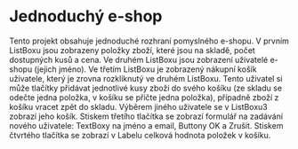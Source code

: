 # Jednoduchý e-shop
Tento projekt obsahuje jednoduché rozhraní pomyslného e-shopu. V prvním ListBoxu jsou zobrazeny položky zboží, které jsou na skladě, počet dostupných kusů a cena. Ve druhém ListBoxu jsou zobrazení uživatelé e-shopu (jejich jméno). Ve třetím ListBoxu je zobrazený nákupní košík uživatele, který je zrovna rozkliknutý ve druhém ListBoxu. Tento uživatel si může tlačítky přidávat jednotlivé kusy zboží do svého košíku (ze skladu se odečte jedna položka, v košíku se přičte jedna položka), případně zboží z košíku vracet zpět do skladu. Výběrem jiného uživatele se v ListBoxu3 zobrazí jeho košík. Stiskem třetího tlačítka se zobrazí formulář na zadávání nového uživatele: TextBoxy na jméno a email, Buttony OK a Zrušit. Stiskem čtvrtého tlačítka se zobrazí v Labelu celková hodnota položek v košíku.